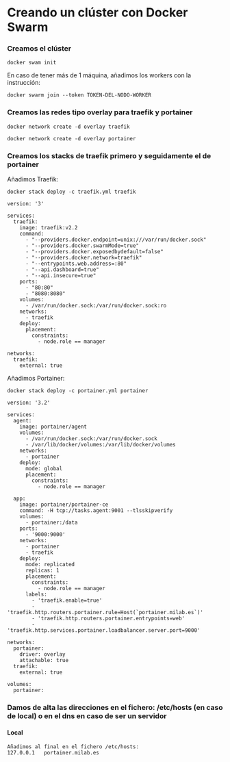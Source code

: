 # Creando un clúster con Docker Swarm

### Creamos el clúster
```
docker swam init
```
En caso de tener más de 1 máquina, añadimos los workers con la instrucción:
```
docker swarm join --token TOKEN-DEL-NODO-WORKER
```
### Creamos las redes tipo overlay para traefik y portainer
```
docker network create -d overlay traefik
```
```
docker network create -d overlay portainer
```
### Creamos los stacks de traefik primero y seguidamente el de portainer
Añadimos Traefik:
```
docker stack deploy -c traefik.yml traefik
```
```
version: '3'

services:
  traefik:
    image: traefik:v2.2
    command:
      - "--providers.docker.endpoint=unix:///var/run/docker.sock"
      - "--providers.docker.swarmMode=true"
      - "--providers.docker.exposedbydefault=false"
      - "--providers.docker.network=traefik"
      - "--entrypoints.web.address=:80"
      - "--api.dashboard=true"
      - "--api.insecure=true"
    ports:
      - "80:80"
      - "8080:8080"
    volumes:
      - /var/run/docker.sock:/var/run/docker.sock:ro
    networks:
      - traefik
    deploy:
      placement:
        constraints:
          - node.role == manager

networks:
  traefik:
    external: true
```
Añadimos Portainer:
```
docker stack deploy -c portainer.yml portainer
```
```
version: '3.2'

services:
  agent:
    image: portainer/agent
    volumes:
      - /var/run/docker.sock:/var/run/docker.sock
      - /var/lib/docker/volumes:/var/lib/docker/volumes
    networks:
      - portainer
    deploy:
      mode: global
      placement:
        constraints:
          - node.role == manager

  app:
    image: portainer/portainer-ce
    command: -H tcp://tasks.agent:9001 --tlsskipverify
    volumes:
      - portainer:/data
    ports:
      - '9000:9000'
    networks:
      - portainer
      - traefik
    deploy:
      mode: replicated
      replicas: 1
      placement:
        constraints:
          - node.role == manager
      labels:
        - 'traefik.enable=true'
        - 'traefik.http.routers.portainer.rule=Host(`portainer.milab.es`)'
        - 'traefik.http.routers.portainer.entrypoints=web'
        - 'traefik.http.services.portainer.loadbalancer.server.port=9000'

networks:
  portainer:
    driver: overlay
    attachable: true
  traefik:
    external: true

volumes:
  portainer:

```
### Damos de alta las direcciones en el fichero: /etc/hosts (en caso de local) o en el dns en caso de ser un servidor
#### Local
```
Añadimos al final en el fichero /etc/hosts:
127.0.0.1   portainer.milab.es
``` 
